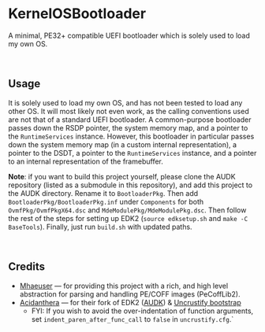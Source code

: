 # KernelOSBootloader

A minimal, PE32+ compatible UEFI bootloader which is solely used to load my own OS.

<br />

## Usage

It is solely used to load my own OS, and has not been tested to load any other OS. It will most likely not even work, as the calling conventions used are not that of a standard UEFI bootloader. A common-purpose bootloader passes down the RSDP pointer, the system memory map, and a pointer to the `RuntimeServices` instance. However, this bootloader in particular passes down the system memory map (in a custom internal representation), a pointer to the DSDT, a pointer to the `RuntimeServices` instance, and a pointer to an internal representation of the framebuffer.

__Note__: if you want to build this project yourself, please clone the AUDK repository (listed as a submodule in this repository), and add this project to the AUDK directory. Rename it to `BootloaderPkg`. Then add `BootloaderPkg/BootloaderPkg.inf` under `Components` for both `OvmfPkg/OvmfPkgX64.dsc` and `MdeModulePkg/MdeModulePkg.dsc`. Then follow the rest of the steps for setting up EDK2 (`source edksetup.sh` and `make -C BaseTools`). Finally, just run `build.sh` with updated paths.

<br />

## Credits

- [Mhaeuser](https://github.com/mhaeuser) — for providing this project with a rich, and high level abstraction for parsing and handling PE/COFF images (PeCoffLib2).
- [Acidanthera](https://github.com/acidanthera) — for their fork of EDK2 ([AUDK](https://github.com/acidanthera/audk)) & [Uncrustify bootstrap](https://github.com/acidanthera/OpenCorePkg/blob/master/.github/workflows/uncrustify.yml) 
  - FYI: If you wish to avoid the over-indentation of function arguments, set `indent_paren_after_func_call` to `false` in `uncrustify.cfg`.`
